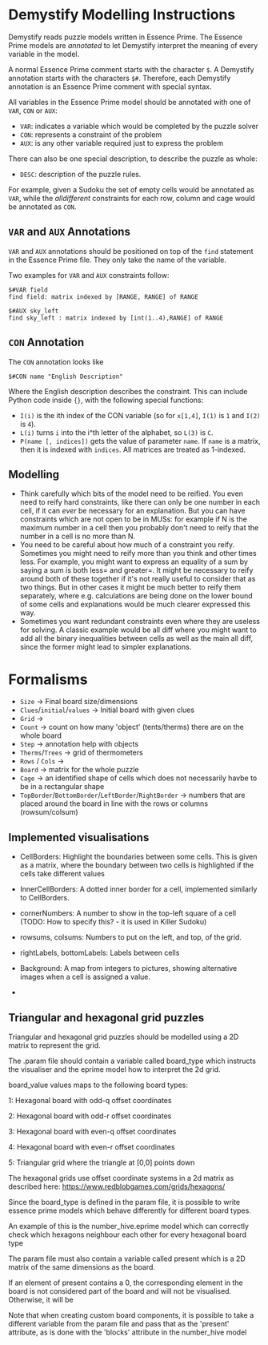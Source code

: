 # Demystify Modelling Instructions

Demystify reads puzzle models written in Essence Prime.
The Essence Prime models are _annotated_ to let Demystify interpret the meaning of 
every variable in the model.

A normal Essence Prime comment starts with the character `$`. A Demystify annotation starts with the characters `$#`. Therefore, each Demystify annotation is an Essence Prime comment with special syntax.

All variables in the Essence Prime model should be annotated with one of `VAR`, `CON` or `AUX`:
* `VAR`: indicates a variable which would be completed by the puzzle solver
* `CON`: represents a constraint of the problem
* `AUX`: is any other variable required just to express the problem

There can also be one special description, to describe the puzzle as whole:

* `DESC`: description of the puzzle rules.

For example, given a Sudoku the set of empty cells would be annotated as `VAR`, while the _alldifferent_ constraints for each row, column and cage would be annotated as `CON`.

## `VAR` and `AUX` Annotations

`VAR` and `AUX` annotations should be positioned on top of the `find` statement in the Essence Prime file. They only take the name of the variable.

Two examples for `VAR` and `AUX` constraints follow:
```
$#VAR field
find field: matrix indexed by [RANGE, RANGE] of RANGE
```

```
$#AUX sky_left
find sky_left : matrix indexed by [int(1..4),RANGE] of RANGE
```

## `CON` Annotation

The `CON` annotation looks like

```$#CON name "English Description"```


Where the English description describes the constraint. This can include Python code inside `{}`, with the following special functions:

* `I(i)` is the ith index of the CON variable (so for `x[1,4]`, `I(1)` is `1` and `I(2)` is `4`).
* `L(i)` turns `i` into the i^th letter of the alphabet, so `L(3)` is `C`.
* `P(name [, indices])` gets the value of parameter `name`. If `name` is a matrix, then it is indexed with `indices`. All matrices are treated as 1-indexed.


## Modelling 

* Think carefully which bits of the model need to be reified. You even need to reify hard constraints, like there can only be one number in each cell, if it can *ever* be necessary for an explanation. But you can have constraints which are not open to be in MUSs: for example if N is the maximum number in a cell then you probably don't need to reify that the number in a cell is no more than N.
* You need to be careful about how much of a constraint you reify.  Sometimes you might need to reify more than you think and other times less.  For example, you might want to express an equality of a sum by saying a sum is both less= and greater=.  It might be necessary to reify around both of these together if it's not really useful to consider that as two things.  But in other cases it might be much better to reify them separately, where e.g. calculations are being done on the lower bound of some cells and explanations would be much clearer expressed this way. 
* Sometimes you want redundant constraints even where they are useless for solving. A classic example would be all diff where you might want to add all the binary inequalities between cells as well as the main all diff, since the former might lead to simpler explanations.



# Formalisms
* `Size` -> Final board size/dimensions
* `Clues`/`initial`/`values` -> Initial board with given clues
* `Grid` ->
* `Count` -> count on how many 'object' (tents/therms) there are on the whole board
* `Step` -> annotation help with objects
* `Therms`/`Trees` -> grid of thermometers
* `Rows` / `Cols` -> 
* `Board` -> matrix for the whole puzzle 
* `Cage` -> an identified shape of cells which does not necessarily havbe to be in a rectangular shape
* `TopBorder`/`BottomBorder`/`LeftBorder`/`RightBorder` -> numbers that are placed around the board in line with the rows or columns (rowsum/colsum)


## Implemented visualisations


* CellBorders: Highlight the boundaries between some cells. This is given as a matrix, where the boundary between two cells is highlighted if the cells take different values

* InnerCellBorders: A dotted inner border for a cell, implemented similarly to CellBorders.


* cornerNumbers: A number to show in the top-left square of a cell (TODO: How to specify this? - it is used in Killer Sudoku)

* rowsums, colsums: Numbers to put on the left, and top, of the grid.

* rightLabels, bottomLabels: Labels between cells

* Background: A map from integers to pictures, showing alternative images when a cell is assigned a value.

* 

## Triangular and hexagonal grid puzzles

Triangular and hexagonal grid puzzles should be modelled using a 2D matrix to represent the grid.

The .param file should contain a variable called board_type which instructs the visualiser and the eprime model how to interpret the 2d grid.

board_value values maps to the following board types:

1: Hexagonal board with odd-q offset coordinates

2: Hexagonal board with odd-r offset coordinates

3: Hexagonal board with even-q offset coordinates

4: Hexagonal board with even-r offset coordinates

5: Triangular grid where the triangle at [0,0] points down

The hexagonal grids use offset coordinate systems in a 2d matrix as described here: https://www.redblobgames.com/grids/hexagons/

Since the board_type is defined in the param file, it is possible to write essence prime models which behave differently for different board types.

An example of this is the number_hive.eprime model which can correctly check which hexagons neighbour each other for every hexagonal board type

The param file must also contain a variable called present which is a 2D matrix of the same dimensions as the board. 

If an element of present contains a 0, the corresponding element in the board is not considered part of the board and will not be visualised. Otherwise, it will be

Note that when creating custom board components, it is possible to take a different variable from the param file and pass that as the 'present' attribute, as is done with the 'blocks' attribute in the number_hive model
